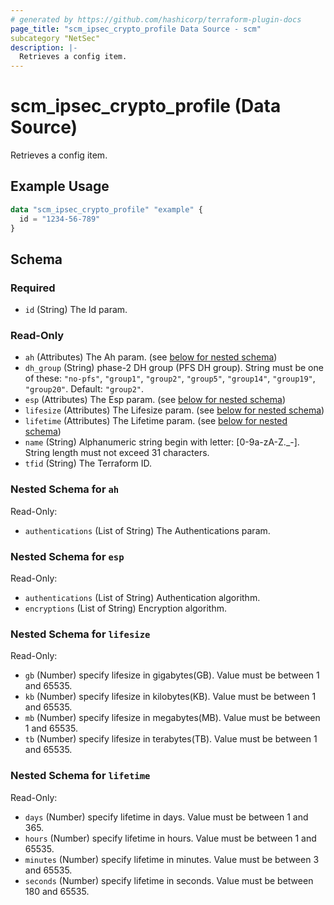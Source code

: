 ```yaml
---
# generated by https://github.com/hashicorp/terraform-plugin-docs
page_title: "scm_ipsec_crypto_profile Data Source - scm"
subcategory "NetSec"
description: |-
  Retrieves a config item.
---
```


# scm_ipsec_crypto_profile (Data Source)

Retrieves a config item.

## Example Usage

```terraform
data "scm_ipsec_crypto_profile" "example" {
  id = "1234-56-789"
}
```

<!-- schema generated by tfplugindocs -->
## Schema

### Required

- `id` (String) The Id param.

### Read-Only

- `ah` (Attributes) The Ah param. (see [below for nested schema](#nestedatt--ah))
- `dh_group` (String) phase-2 DH group (PFS DH group). String must be one of these: `"no-pfs"`, `"group1"`, `"group2"`, `"group5"`, `"group14"`, `"group19"`, `"group20"`. Default: `"group2"`.
- `esp` (Attributes) The Esp param. (see [below for nested schema](#nestedatt--esp))
- `lifesize` (Attributes) The Lifesize param. (see [below for nested schema](#nestedatt--lifesize))
- `lifetime` (Attributes) The Lifetime param. (see [below for nested schema](#nestedatt--lifetime))
- `name` (String) Alphanumeric string begin with letter: [0-9a-zA-Z._-]. String length must not exceed 31 characters.
- `tfid` (String) The Terraform ID.

<a id="nestedatt--ah"></a>
### Nested Schema for `ah`

Read-Only:

- `authentications` (List of String) The Authentications param.


<a id="nestedatt--esp"></a>
### Nested Schema for `esp`

Read-Only:

- `authentications` (List of String) Authentication algorithm.
- `encryptions` (List of String) Encryption algorithm.


<a id="nestedatt--lifesize"></a>
### Nested Schema for `lifesize`

Read-Only:

- `gb` (Number) specify lifesize in gigabytes(GB). Value must be between 1 and 65535.
- `kb` (Number) specify lifesize in kilobytes(KB). Value must be between 1 and 65535.
- `mb` (Number) specify lifesize in megabytes(MB). Value must be between 1 and 65535.
- `tb` (Number) specify lifesize in terabytes(TB). Value must be between 1 and 65535.


<a id="nestedatt--lifetime"></a>
### Nested Schema for `lifetime`

Read-Only:

- `days` (Number) specify lifetime in days. Value must be between 1 and 365.
- `hours` (Number) specify lifetime in hours. Value must be between 1 and 65535.
- `minutes` (Number) specify lifetime in minutes. Value must be between 3 and 65535.
- `seconds` (Number) specify lifetime in seconds. Value must be between 180 and 65535.
